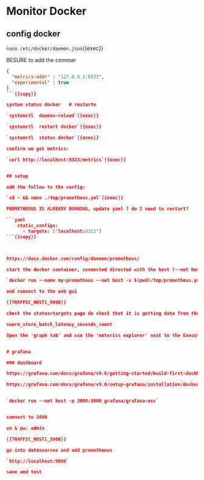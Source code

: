 
# Monitor Docker

## config docker

`nano /etc/docker/daemon.json`{{exec}}

BESURE to add the commar

```json
{
  "metrics-addr" : "127.0.0.1:9323",
  "experimental" : true
}
```{{copy}}

system status docker   # restarte

`systemctl  daemon-reload`{{exec}}

`systemctl  restart docker`{{exec}}

`systemctl  status docker`{{exec}}

confirm we get metrics:

`curl http://localhost:9323/metrics`{{exec}}


## setup

add the follow to the config:

`cd ~ && nano ./tmp/prometheus.yml`{{exec}}

PROMETHEOUS IS ALREADY RUNNING, update yaml ? do I need to restart?

```yaml
    static_configs:
      - targets: ['localhost:9323']
```{{copy}}



https://docs.docker.com/config/daemon/prometheus/

start the docker container, connected directed with the host (--net host)

`docker run --name my-prometheus --net host -v $(pwd)/tmp/prometheus.yml:/etc/prometheus/prometheus.yml -p 9090:9090 prom/prometheus`{{exec}}

and connect to the web gui

{{TRAFFIC_HOST1_9090}}

check the status>targets page do check that it is getting data from the docker endpoint (port 9323)

swarm_store_batch_latency_seconds_count

Open the 'graph tab' and use the 'meterics explorer' next to the Execute button


# grafana

### dashboard

https://grafana.com/docs/grafana/v9.0/getting-started/build-first-dashboard/

https://grafana.com/docs/grafana/v9.0/setup-grafana/installation/docker/


`docker run --net host -p 3000:3000 grafana/grafana-oss`


connect to 3000

un & pw: admin

{{TRAFFIC_HOST1_3000}}

go into datasources and add prometheous

`http://localhost:9090`

save and test



